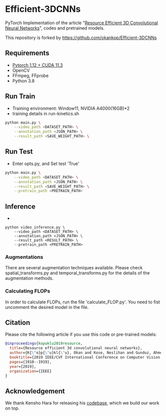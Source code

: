 # Efficient-3DCNNs
PyTorch Implementation of the article "[Resource Efficient 3D Convolutional Neural Networks](https://arxiv.org/pdf/1904.02422.pdf)", codes and pretrained models.

This repository is forked by https://github.com/okankop/Efficient-3DCNNs


## Requirements

* [Pytorch 1.12 + CUDA 11.3](https://pytorch.org/get-started/locally/)
* OpenCV
* FFmpeg, FFprobe
* Python 3.8


## Run Train
- Training environment: Window11, NVIDIA A4000(16GB)*2
- training details in run-kinetics.sh
```bash
python main.py \
	--video_path <DATASET_PATH> \
	--annotation_path <JSON_PATH> \
	--result_path <SAVE_WEIGHT_PATH> \
```
## Run Test
- Enter opts.py, and Set test 'True'
```bash
python main.py \
	--video_path <DATASET_PATH> \
	--annotation_path <JSON_PATH> \
	--result_path <SAVE_WEIGHT_PATH> \
	--pretrain_path <PRETRAIN_PATH>
```
## Inference
- 
```
python video_inference.py \
	--video_path <DATASET_PATH> \
	--annotation_path <JSON_PATH> \
	--result_path <RESULT_PATH> \
	--pretrain_path <PRETRAIN_PATH>
```


### Augmentations

There are several augmentation techniques available. Please check spatial_transforms.py and temporal_transforms.py for the details of the augmentation methods.


### Calculating FLOPs

In order to calculate FLOPs, run the file 'calculate_FLOP.py'. You need to fist uncomment the desired model in the file. 

## Citation

Please cite the following article if you use this code or pre-trained models:

```bibtex
@inproceedings{kopuklu2019resource,
  title={Resource efficient 3d convolutional neural networks},
  author={K{\"o}p{\"u}kl{\"u}, Okan and Kose, Neslihan and Gunduz, Ahmet and Rigoll, Gerhard},
  booktitle={2019 IEEE/CVF International Conference on Computer Vision Workshop (ICCVW)},
  pages={1910--1919},
  year={2019},
  organization={IEEE}
}
```

## Acknowledgement
We thank Kensho Hara for releasing his [codebase](https://github.com/kenshohara/3D-ResNets-PyTorch), which we build our work on top.
